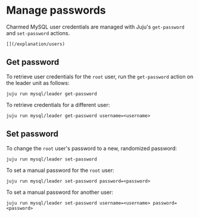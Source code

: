# Manage passwords

Charmed MySQL user credentials are managed with Juju's `get-password` and `set-password` actions.

```{seealso}
[](/explanation/users)
```

## Get password

To retrieve user credentials for the `root` user, run the `get-password` action on the leader unit as follows:

```shell
juju run mysql/leader get-password
```

To retrieve credentials for a different user:

```shell
juju run mysql/leader get-password username=<username>
```

## Set password

To change the `root` user's password to a new, randomized password:

```shell
juju run mysql/leader set-password
```

To set a manual password for the `root` user:

```shell
juju run mysql/leader set-password password=<password>
```

To set a manual password for another user:

```shell
juju run mysql/leader set-password username=<username> password=<password>
```
